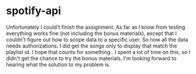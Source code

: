 # spotify-api
Unfortunately I could't finish the assignment.
As far as I know from testing everything works fine (not including the bonus materials), 
except that I couldn't figure out how to scope data to a specific user. So now all the data needs authorizations.
I did get the songs only to display that match the playlist id. I hope that counts for something..
I spent a lot of time on this, so I didn't get the chance to try the bonus materials.
I'm looking forward to hearing what the solution to my problem is. 
